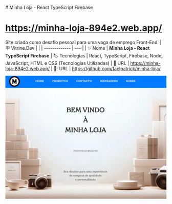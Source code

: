 
﻿# Minha Loja - React TypeScript Firebase

# https://minha-loja-894e2.web.app/

Site criado como desafio pessoal para uma vaga de emprego Front-End.
| :placard: Vitrine.Dev |     |
| -------------  | --- |
| :sparkles: Nome        | **Minha Loja - React TypeScript Firebase**
| :label: Tecnologias | React, TypeScript, Firebase, Node, JavaScript, HTML e CSS (Tecnologias Utilizadas)
| :rocket: URL         | https://minha-loja-894e2.web.app/
| 📁: URL         | https://github.com/faelpatrick/minha-loja/

<!-- Inserir imagem com a #vitrinedev ao final do link -->
![image](https://github.com/faelpatrick/minha-loja/blob/main/thumb-mobile.jpg#vitrinedev)
<!-- ![image](https://github.com/faelpatrick/sga_grid/blob/main/thumb-desktop.jpg#vitrinedev) -->
